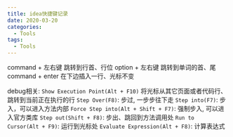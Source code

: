 ```yaml
---
title: idea快捷键记录
date: 2020-03-20
categories:
  - Tools
tags:
  - Tools
---
```

command + 左右键 跳转到行首、行位
option + 左右键 跳转到单词的首、尾
command + enter 在下边插入一行、光标不变

debug相关:
`Show Execution Point(Alt + F10)` 将光标从其它页面或者代码行、跳转到当前正在执行的行
`Step Over(F8)`: 步过, 一步步往下走
`Step into(F7)`: 步入，可以进入方法内部
`Force Step into(Alt + Shift + F7)`: 强制步入, 可以进入官方类库
`Step out(Shift + F8)`: 步出、跳回到方法调用处
`Run to Cursor(Alt + F9)`: 运行到光标处
`Evaluate Expression(Alt + F8)`: 计算表达式
